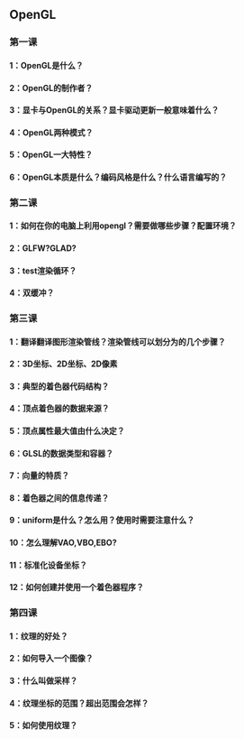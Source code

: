 ## OpenGL
### 第一课
#### 1：OpenGL是什么？
#### 2：OpenGL的制作者？
#### 3：显卡与OpenGL的关系？显卡驱动更新一般意味着什么？
#### 4：OpenGL两种模式？
#### 5：OpenGL一大特性？
#### 6：OpenGL本质是什么？编码风格是什么？什么语言编写的？

### 第二课
#### 1：如何在你的电脑上利用opengl？需要做哪些步骤？配置环境？
#### 2：GLFW?GLAD?
#### 3：test渲染循环？
#### 4：双缓冲？


### 第三课
#### 1：翻译翻译图形渲染管线？渲染管线可以划分为的几个步骤？
#### 2：3D坐标、2D坐标、2D像素
#### 3：典型的着色器代码结构？
#### 4：顶点着色器的数据来源？
#### 5：顶点属性最大值由什么决定？
#### 6：GLSL的数据类型和容器？
#### 7：向量的特质？
#### 8：着色器之间的信息传递？
#### 9：uniform是什么？怎么用？使用时需要注意什么？
#### 10：怎么理解VAO,VBO,EBO?
#### 11：标准化设备坐标？
#### 12：如何创建并使用一个着色器程序？

### 第四课
#### 1：纹理的好处？
#### 2：如何导入一个图像？
#### 3：什么叫做采样？
#### 4：纹理坐标的范围？超出范围会怎样？
#### 5：如何使用纹理？